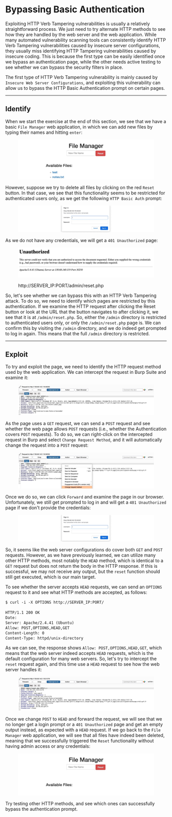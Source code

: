 # Bypassing Basic Authentication

Exploiting HTTP Verb Tampering vulnerabilities is usually a relatively straightforward process. We just need to try alternate HTTP methods to see how they are handled by the web server and the web application. While many automated vulnerability scanning tools can consistently identify HTTP Verb Tampering vulnerabilities caused by insecure server configurations, they usually miss identifying HTTP Tampering vulnerabilities caused by insecure coding. This is because the first type can be easily identified once we bypass an authentication page, while the other needs active testing to see whether we can bypass the security filters in place.

The first type of HTTP Verb Tampering vulnerability is mainly caused by `Insecure Web Server Configurations`, and exploiting this vulnerability can allow us to bypass the HTTP Basic Authentication prompt on certain pages.

***

## Identify

When we start the exercise at the end of this section, we see that we have a basic `File Manager` web application, in which we can add new files by typing their names and hitting `enter`:

<figure><img src="../../../../.gitbook/assets/image (6) (1) (1) (1) (1) (1) (1) (1) (1) (1).png" alt=""><figcaption></figcaption></figure>

However, suppose we try to delete all files by clicking on the red `Reset` button. In that case, we see that this functionality seems to be restricted for authenticated users only, as we get the following `HTTP Basic Auth` prompt:

<figure><img src="../../../../.gitbook/assets/image (1) (1) (1) (1) (1) (1) (1) (1) (1) (1) (1) (1) (1) (1) (1) (1) (1) (1) (1) (1) (1) (1) (1) (1) (1) (1) (1) (1) (1) (1) (1) (1) (1) (1) (1) (1) (1) (1) (1) (1) (1) (1) (1) (1) (1) (1) (1) (1) (1) (1) (1) (1) (1).png" alt=""><figcaption></figcaption></figure>

As we do not have any credentials, we will get a `401 Unauthorized` page:

<figure><img src="../../../../.gitbook/assets/image (2) (1) (1) (1) (1) (1) (1) (1) (1) (1) (1) (1) (1) (1) (1) (1) (1) (1) (1) (1) (1) (1) (1) (1) (1) (1) (1) (1) (1) (1) (1) (1) (1) (1) (1) (1) (1) (1) (1) (1) (1) (1) (1).png" alt=""><figcaption><p>http://SERVER_IP:PORT/admin/reset.php</p></figcaption></figure>

So, let's see whether we can bypass this with an HTTP Verb Tampering attack. To do so, we need to identify which pages are restricted by this authentication. If we examine the HTTP request after clicking the Reset button or look at the URL that the button navigates to after clicking it, we see that it is at `/admin/reset.php`. So, either the `/admin` directory is restricted to authenticated users only, or only the `/admin/reset.php` page is. We can confirm this by visiting the `/admin` directory, and we do indeed get prompted to log in again. This means that the full `/admin` directory is restricted.

***

## Exploit

To try and exploit the page, we need to identify the HTTP request method used by the web application. We can intercept the request in Burp Suite and examine it:

<figure><img src="../../../../.gitbook/assets/image (3) (1) (1) (1) (1) (1) (1) (1) (1) (1) (1) (1) (1) (1) (1) (1) (1) (1) (1) (1) (1) (1) (1) (1) (1) (1) (1) (1) (1) (1) (1) (1).png" alt=""><figcaption></figcaption></figure>

As the page uses a `GET` request, we can send a `POST` request and see whether the web page allows `POST` requests (i.e., whether the Authentication covers `POST` requests). To do so, we can right-click on the intercepted request in Burp and select `Change Request Method`, and it will automatically change the request into a `POST` request:

<figure><img src="../../../../.gitbook/assets/image (4) (1) (1) (1) (1) (1) (1) (1) (1) (1) (1) (1) (1) (1) (1) (1) (1) (1) (1) (1) (1).png" alt=""><figcaption></figcaption></figure>

Once we do so, we can click `Forward` and examine the page in our browser. Unfortunately, we still get prompted to log in and will get a `401 Unauthorized` page if we don't provide the credentials:

<figure><img src="../../../../.gitbook/assets/image (5) (1) (1) (1) (1) (1) (1) (1) (1) (1) (1) (1) (1) (1) (1).png" alt=""><figcaption></figcaption></figure>

So, it seems like the web server configurations do cover both `GET` and `POST` requests. However, as we have previously learned, we can utilize many other HTTP methods, most notably the `HEAD` method, which is identical to a `GET` request but does not return the body in the HTTP response. If this is successful, we may not receive any output, but the `reset` function should still get executed, which is our main target.

To see whether the server accepts `HEAD` requests, we can send an `OPTIONS` request to it and see what HTTP methods are accepted, as follows:

```shell-session
$ curl -i -X OPTIONS http://SERVER_IP:PORT/

HTTP/1.1 200 OK
Date: 
Server: Apache/2.4.41 (Ubuntu)
Allow: POST,OPTIONS,HEAD,GET
Content-Length: 0
Content-Type: httpd/unix-directory
```

As we can see, the response shows `Allow: POST,OPTIONS,HEAD,GET`, which means that the web server indeed accepts `HEAD` requests, which is the default configuration for many web servers. So, let's try to intercept the `reset` request again, and this time use a `HEAD` request to see how the web server handles it:

<figure><img src="../../../../.gitbook/assets/image (6) (1) (1) (1) (1) (1) (1) (1) (1) (1) (1).png" alt=""><figcaption></figcaption></figure>

Once we change `POST` to `HEAD` and forward the request, we will see that we no longer get a login prompt or a `401 Unauthorized` page and get an empty output instead, as expected with a `HEAD` request. If we go back to the `File Manager` web application, we will see that all files have indeed been deleted, meaning that we successfully triggered the `Reset` functionality without having admin access or any credentials:

<figure><img src="../../../../.gitbook/assets/image (7) (1) (1) (1) (1) (1) (1) (1) (1).png" alt=""><figcaption></figcaption></figure>

Try testing other HTTP methods, and see which ones can successfully bypass the authentication prompt.
